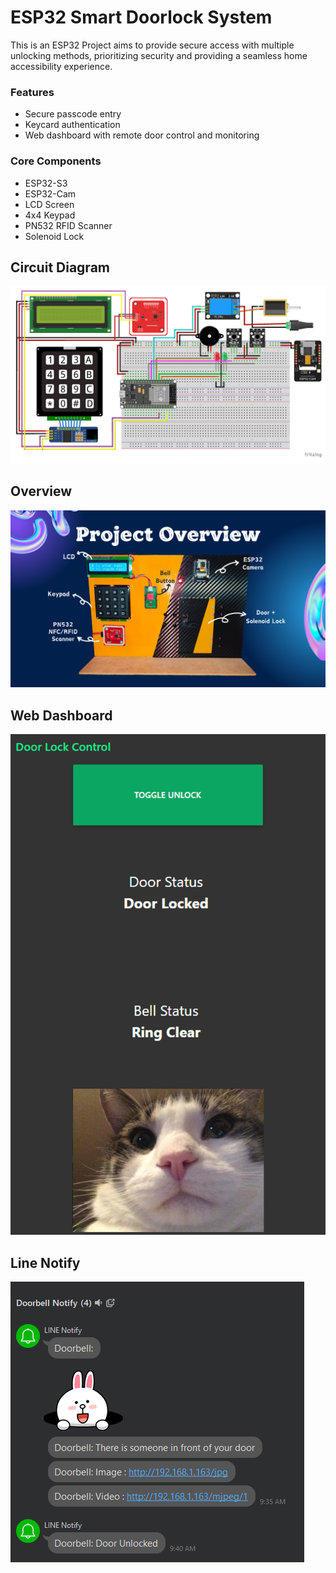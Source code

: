 # ESP32 Smart Doorlock System

This is an ESP32 Project aims to provide secure access with multiple unlocking methods, prioritizing security and providing a seamless home accessibility experience.

### Features
+ Secure passcode entry
+ Keycard authentication
+ Web dashboard with remote door control and monitoring

### Core Components
+ ESP32-S3
+ ESP32-Cam
+ LCD Screen
+ 4x4 Keypad
+ PN532 RFID Scanner
+ Solenoid Lock

## Circuit Diagram
![image](https://github.com/Pooonmy/ESP32-Smart-Doorlock/blob/47efe478e31c76b5d995aca743b6cf136695950f/src/circuit-diagram.png)
## Overview
![image](https://github.com/Pooonmy/ESP32-Smart-Doorlock/blob/47efe478e31c76b5d995aca743b6cf136695950f/src/overview.png)
## Web Dashboard
![image](https://github.com/Pooonmy/ESP32-Smart-Doorlock/blob/47efe478e31c76b5d995aca743b6cf136695950f/src/web.png)
## Line Notify
![image](https://github.com/Pooonmy/ESP32-Smart-Doorlock/blob/47efe478e31c76b5d995aca743b6cf136695950f/src/line.png)
